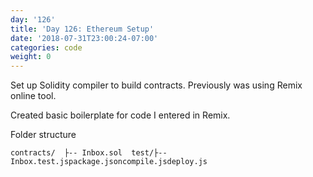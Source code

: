 ```yaml
---
day: '126'
title: 'Day 126: Ethereum Setup'
date: '2018-07-31T23:00:24-07:00'
categories: code
weight: 0
---
```

Set up Solidity compiler to build contracts. Previously was using Remix online tool.

Created basic boilerplate for code I entered in Remix.

Folder structure

```
contracts/  ├-- Inbox.sol  test/├-- Inbox.test.jspackage.jsoncompile.jsdeploy.js  
```
